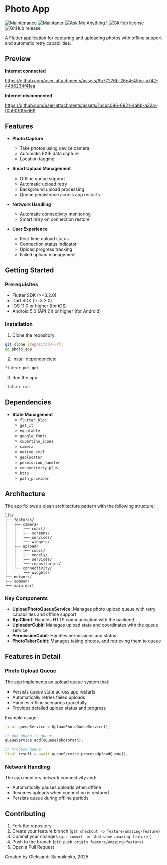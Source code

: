 # Photo App
[![Maintenance](https://img.shields.io/badge/Maintained%3F-yes-green.svg)]()
[![Maintaner](https://img.shields.io/static/v1?label=Oleksandr%20Samoilenko&message=Maintainer&color=red)](mailto:oleksandr.samoileko@gmail.com)
[![Ask Me Anything !](https://img.shields.io/badge/Ask%20me-anything-1abc9c.svg)]()
![GitHub license](https://img.shields.io/github/license/Naereen/StrapDown.js.svg)
![GitHub release](https://img.shields.io/badge/release-v1.0.0-blue)

A Flutter application for capturing and uploading photos with offline support and automatic retry capabilities.

## Preview

**Internet connected**

https://github.com/user-attachments/assets/9b77276b-26e4-45bc-a742-44d6234f41ea


**Internet disconnected**

https://github.com/user-attachments/assets/1bcbc096-6921-4abb-a32a-f0b90109c669



## Features

-   **Photo Capture**

    -   Take photos using device camera
    -   Automatic EXIF data capture
    -   Location tagging

-   **Smart Upload Management**

    -   Offline queue support
    -   Automatic upload retry
    -   Background upload processing
    -   Queue persistence across app restarts

-   **Network Handling**
    -   Automatic connectivity monitoring
    -   Smart retry on connection restore
    

-   **User Experience**
    -   Real-time upload status
    -   Connection status indicator
    -   Upload progress tracking
    -   Failed upload management

## Getting Started

### Prerequisites

-   Flutter SDK (>=3.2.0)
-   Dart SDK (>=3.2.0)
-   iOS 11.0 or higher (for iOS)
-   Android 5.0 (API 21) or higher (for Android)

### Installation

1. Clone the repository:

```bash
git clone [repository-url]
cd photo_app
```

2. Install dependencies:

```bash
flutter pub get
```

3. Run the app:

```bash
flutter run
```

## Dependencies

-   **State Management**
    -   `flutter_bloc`
    -   `get_it`
    -   `equatable`
    -   `google_fonts`
    -   `cupertino_icons`
    -   `camera`
    -   `native_exif`
    -   `geolocator`
    -   `permission_handler`
    -   `connectivity_plus`
    -   `http`
    -   `path_provider`

## Architecture

The app follows a clean architecture pattern with the following structure:

```
lib/
├── features/
│   ├── camera/
│   │   ├── cubit/
│   │   ├── screens/
│   │   ├── services/
│   │   └── widgets/
│   ├── upload/
│   │   ├── cubit/
│   │   ├── models/
│   │   ├── services/
│   │   └── repositories/
│   └── connectivity/
│       └── widgets/
├── network/
├── common/
└── main.dart
```

### Key Components

-   **UploadPhotoQueueService**: Manages photo upload queue with retry capabilities and offline support
-   **ApiClient**: Handles HTTP communication with the backend
-   **UploaderCubit**: Manages upload state and coordinates with the queue service
-   **PermissionCubit**: Handles permissions and status
-   **PhotoTakerCubit**: Manages taking photos, and retrieving them to queue

## Features in Detail

### Photo Upload Queue

The app implements an upload queue system that:

-   Persists queue state across app restarts
-   Automatically retries failed uploads
-   Handles offline scenarios gracefully
-   Provides detailed upload status and progress

Example usage:

```dart
final queueService = UploadPhotoQueueService();

// Add photo to queue
queueService.addToQueue(photoPath);

// Process queue
final result = await queueService.processUploadQueue();
```

### Network Handling

The app monitors network connectivity and:

-   Automatically pauses uploads when offline
-   Resumes uploads when connection is restored
-   Persists queue during offline periods

## Contributing

1. Fork the repository
2. Create your feature branch (`git checkout -b feature/amazing-feature`)
3. Commit your changes (`git commit -m 'Add some amazing feature'`)
4. Push to the branch (`git push origin feature/amazing-feature`)
5. Open a Pull Request

Created by Oleksandr Samoilenko, 2025
